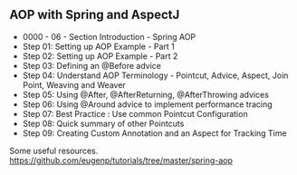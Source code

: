 ## AOP with Spring and AspectJ

- 0000 - 06 - Section Introduction - Spring AOP
- Step 01: Setting up AOP Example - Part 1 
- Step 02: Setting up AOP Example - Part 2
- Step 03: Defining an @Before advice
- Step 04: Understand AOP Terminology - Pointcut, Advice, Aspect, Join Point, Weaving and Weaver
- Step 05: Using @After, @AfterReturning, @AfterThrowing advices
- Step 06: Using @Around advice to implement performance tracing
- Step 07: Best Practice : Use common Pointcut Configuration
- Step 08: Quick summary of other Pointcuts
- Step 09: Creating Custom Annotation and an Aspect for Tracking Time

Some useful resources. https://github.com/eugenp/tutorials/tree/master/spring-aop